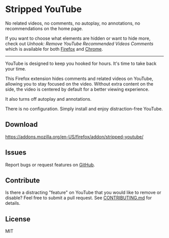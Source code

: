 # Stripped YouTube

No related videos, no comments, no autoplay, no annotations, no recommendations
on the home page.

If you want to choose what elements are hidden or want to hide more, check out
*Unhook: Remove YouTube Recommended Videos Comments* which is available for both
[Firefox](https://addons.mozilla.org/en-US/firefox/addon/youtube-recommended-videos/)
and [Chrome](https://chrome.google.com/webstore/detail/remove-youtube-recommende/khncfooichmfjbepaaaebmommgaepoid).

---

YouTube is designed to keep you hooked for hours. It's time to take back your
time.

This Firefox extension hides comments and related videos on YouTube, allowing
you to stay focused on the video. Without extra content on the side, the video
is centered by default for a better viewing experience.

It also turns off autoplay and annotations.

There is no configuration. Simply install and enjoy distraction-free YouTube.

## Download

https://addons.mozilla.org/en-US/firefox/addon/stripped-youtube/

## Issues

Report bugs or request features on [GitHub](https://github.com/johnjago/stripped-yt/issues).

## Contribute

Is there a distracting "feature" on YouTube that you would like to remove or
disable? Feel free to submit a pull request. See [CONTRIBUTING.md](CONTRIBUTING.md)
for details.

## License

MIT

